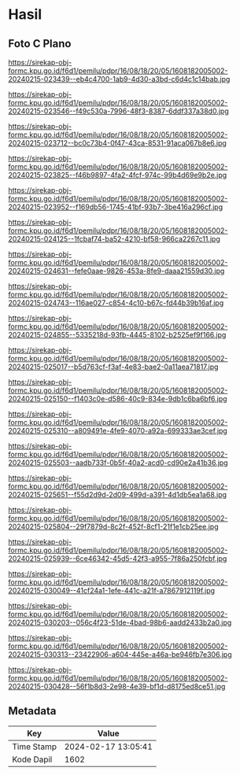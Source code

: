 # Hasil

## Foto C Plano

https://sirekap-obj-formc.kpu.go.id/f6d1/pemilu/pdpr/16/08/18/20/05/1608182005002-20240215-023439--eb4c4700-1ab9-4d30-a3bd-c6d4c1c14bab.jpg

https://sirekap-obj-formc.kpu.go.id/f6d1/pemilu/pdpr/16/08/18/20/05/1608182005002-20240215-023546--f49c530a-7996-48f3-8387-6ddf337a38d0.jpg

https://sirekap-obj-formc.kpu.go.id/f6d1/pemilu/pdpr/16/08/18/20/05/1608182005002-20240215-023712--bc0c73b4-0f47-43ca-8531-91aca067b8e6.jpg

https://sirekap-obj-formc.kpu.go.id/f6d1/pemilu/pdpr/16/08/18/20/05/1608182005002-20240215-023825--f46b9897-4fa2-4fcf-974c-99b4d69e9b2e.jpg

https://sirekap-obj-formc.kpu.go.id/f6d1/pemilu/pdpr/16/08/18/20/05/1608182005002-20240215-023952--f169db56-1745-41bf-93b7-3be416a296cf.jpg

https://sirekap-obj-formc.kpu.go.id/f6d1/pemilu/pdpr/16/08/18/20/05/1608182005002-20240215-024125--1fcbaf74-ba52-4210-bf58-966ca2267c11.jpg

https://sirekap-obj-formc.kpu.go.id/f6d1/pemilu/pdpr/16/08/18/20/05/1608182005002-20240215-024631--fefe0aae-9826-453a-8fe9-daaa21559d30.jpg

https://sirekap-obj-formc.kpu.go.id/f6d1/pemilu/pdpr/16/08/18/20/05/1608182005002-20240215-024743--116ae027-c854-4c10-b67c-fd44b39b16af.jpg

https://sirekap-obj-formc.kpu.go.id/f6d1/pemilu/pdpr/16/08/18/20/05/1608182005002-20240215-024855--5335218d-93fb-4445-8102-b2525ef9f166.jpg

https://sirekap-obj-formc.kpu.go.id/f6d1/pemilu/pdpr/16/08/18/20/05/1608182005002-20240215-025017--b5d763cf-f3af-4e83-bae2-0a11aea71817.jpg

https://sirekap-obj-formc.kpu.go.id/f6d1/pemilu/pdpr/16/08/18/20/05/1608182005002-20240215-025150--f1403c0e-d586-40c9-834e-9db1c6ba6bf6.jpg

https://sirekap-obj-formc.kpu.go.id/f6d1/pemilu/pdpr/16/08/18/20/05/1608182005002-20240215-025310--a809491e-4fe9-4070-a92a-699333ae3cef.jpg

https://sirekap-obj-formc.kpu.go.id/f6d1/pemilu/pdpr/16/08/18/20/05/1608182005002-20240215-025503--aadb733f-0b5f-40a2-acd0-cd90e2a41b36.jpg

https://sirekap-obj-formc.kpu.go.id/f6d1/pemilu/pdpr/16/08/18/20/05/1608182005002-20240215-025651--f55d2d9d-2d09-499d-a391-4d1db5ea1a68.jpg

https://sirekap-obj-formc.kpu.go.id/f6d1/pemilu/pdpr/16/08/18/20/05/1608182005002-20240215-025804--29f7879d-8c2f-452f-8cf1-21f1e1cb25ee.jpg

https://sirekap-obj-formc.kpu.go.id/f6d1/pemilu/pdpr/16/08/18/20/05/1608182005002-20240215-025939--6ce46342-45d5-42f3-a955-7f86a250fcbf.jpg

https://sirekap-obj-formc.kpu.go.id/f6d1/pemilu/pdpr/16/08/18/20/05/1608182005002-20240215-030049--41cf24a1-1efe-441c-a21f-a7867912119f.jpg

https://sirekap-obj-formc.kpu.go.id/f6d1/pemilu/pdpr/16/08/18/20/05/1608182005002-20240215-030203--056c4f23-51de-4bad-98b6-aadd2433b2a0.jpg

https://sirekap-obj-formc.kpu.go.id/f6d1/pemilu/pdpr/16/08/18/20/05/1608182005002-20240215-030313--23422906-a604-445e-a46a-be946fb7e306.jpg

https://sirekap-obj-formc.kpu.go.id/f6d1/pemilu/pdpr/16/08/18/20/05/1608182005002-20240215-030428--56f1b8d3-2e98-4e39-bf1d-d8175ed8ce51.jpg


## Metadata

| Key        | Value               |
| ---------- | ------------------- |
| Time Stamp | 2024-02-17 13:05:41 |
| Kode Dapil | 1602                |



